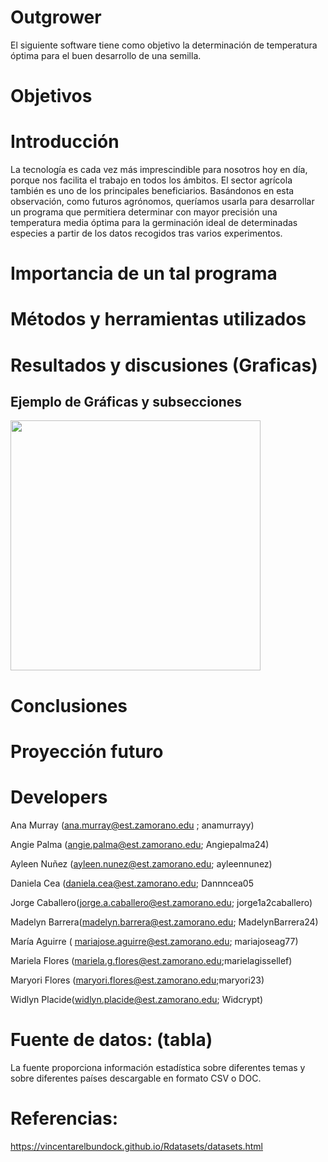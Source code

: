 # Outgrower
El siguiente software tiene como objetivo la determinación de temperatura óptima para el buen desarrollo de una semilla.


# Objetivos 

# Introducción 
La tecnología es cada vez más imprescindible para nosotros hoy en día, porque nos facilita el trabajo en todos los ámbitos.
El sector agrícola también es uno de los principales beneficiarios. Basándonos en esta observación, como futuros agrónomos, queríamos usarla para
desarrollar un programa que permitiera determinar con mayor precisión una temperatura media óptima para la germinación ideal de determinadas especies a partir de los datos recogidos tras varios experimentos.

# Importancia de un tal programa


# Métodos y herramientas utilizados  


#	Resultados y discusiones (Graficas)

## Ejemplo de Gráficas y subsecciones

<img height="400" src="https://raw.githubusercontent.com/TEA-Outgrowers/Outgrower/graph-species.png" align="middle">

# Conclusiones

# Proyección futuro 


# Developers 
Ana Murray (ana.murray@est.zamorano.edu ; anamurrayy) 

Angie Palma (angie.palma@est.zamorano.edu; Angiepalma24)

Ayleen Nuñez (ayleen.nunez@est.zamorano.edu; ayleennunez)

Daniela Cea (daniela.cea@est.zamorano.edu; Dannncea05

Jorge Caballero(jorge.a.caballero@est.zamorano.edu; jorge1a2caballero)

Madelyn Barrera(madelyn.barrera@est.zamorano.edu; MadelynBarrera24)

María Aguirre ( mariajose.aguirre@est.zamorano.edu; mariajoseag77)

Mariela Flores (mariela.g.flores@est.zamorano.edu;marielagissellef)

Maryori Flores (maryori.flores@est.zamorano.edu;maryori23)

Widlyn Placide(widlyn.placide@est.zamorano.edu; Widcrypt) 


# Fuente de datos: (tabla)
La fuente proporciona información estadística sobre diferentes temas y sobre diferentes países descargable en formato CSV o DOC.

# Referencias: 
https://vincentarelbundock.github.io/Rdatasets/datasets.html 
